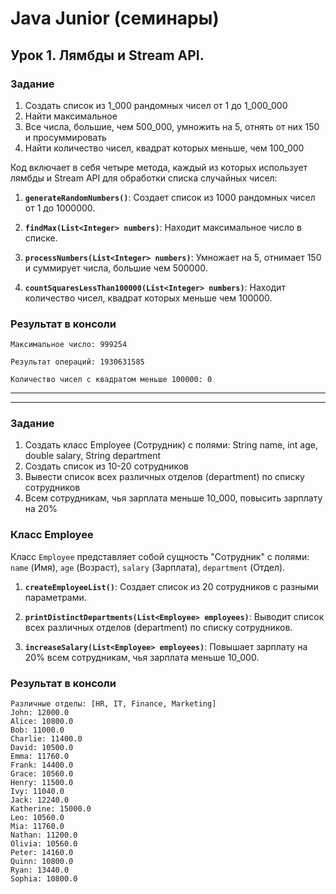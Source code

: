 # Java Junior (семинары)
## Урок 1. Лямбды и Stream API.

### Задание
1. Создать список из 1_000 рандомных чисел от 1 до 1_000_000
2. Найти максимальное
3. Все числа, большие, чем 500_000, умножить на 5, отнять от них 150 и просуммировать
4. Найти количество чисел, квадрат которых меньше, чем 100_000

Код включает в себя четыре метода, каждый из которых использует лямбды и Stream API для обработки списка случайных чисел:

1. **`generateRandomNumbers()`**: Создает список из 1000 рандомных чисел от 1 до 1000000.

2. **`findMax(List<Integer> numbers)`**: Находит максимальное число в списке.

3. **`processNumbers(List<Integer> numbers)`**: Умножает на 5, отнимает 150 и суммирует числа, большие чем 500000.

4. **`countSquaresLessThan100000(List<Integer> numbers)`**: Находит количество чисел, квадрат которых меньше чем 100000.

### Результат в консоли
```agsl
Максимальное число: 999254

Результат операций: 1930631585

Количество чисел с квадратом меньше 100000: 0
```
---
---

### Задание
1. Создать класс Employee (Сотрудник) с полями: String name, int age, double salary, String department
2. Создать список из 10-20 сотрудников
3. Вывести список всех различных отделов (department) по списку сотрудников
3. Всем сотрудникам, чья зарплата меньше 10_000, повысить зарплату на 20%
   
### Класс Employee

Класс `Employee` представляет собой сущность "Сотрудник" с полями: `name` (Имя), `age` (Возраст), `salary` (Зарплата), `department` (Отдел).

1. **`createEmployeeList()`**: Создает список из 20 сотрудников с разными параметрами.

2. **`printDistinctDepartments(List<Employee> employees)`**: Выводит список всех различных отделов (department) по списку сотрудников.

3. **`increaseSalary(List<Employee> employees)`**: Повышает зарплату на 20% всем сотрудникам, чья зарплата меньше 10_000.

### Результат в консоли
```agsl
Различные отделы: [HR, IT, Finance, Marketing]
John: 12000.0
Alice: 10800.0
Bob: 11000.0
Charlie: 11400.0
David: 10500.0
Emma: 11760.0
Frank: 14400.0
Grace: 10560.0
Henry: 11500.0
Ivy: 11040.0
Jack: 12240.0
Katherine: 15000.0
Leo: 10560.0
Mia: 11760.0
Nathan: 11200.0
Olivia: 10560.0
Peter: 14160.0
Quinn: 10800.0
Ryan: 13440.0
Sophia: 10800.0

```
